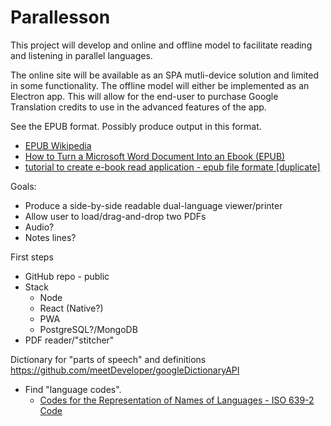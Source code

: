# Parallesson

This project will develop and online and offline model to facilitate reading and listening in parallel languages.

The online site will be available as an SPA mutli-device solution and limited in some functionality. The offline model will either be implemented as an Electron app. This will allow for the end-user to purchase Google Translation credits to use in the advanced features of the app.

See the EPUB format. Possibly produce output in this format.

- [EPUB Wikipedia](https://en.wikipedia.org/wiki/EPUB#:~:text=EPUB%20is%20an%20e%2Dbook,smartphones%2C%20tablets%2C%20and%20computers.)
- [How to Turn a Microsoft Word Document Into an Ebook (EPUB)](https://www.janefriedman.com/word-epub/)
- [tutorial to create e-book read application - epub file formate [duplicate]](https://stackoverflow.com/questions/3193294/tutorial-to-create-e-book-read-application-epub-file-formate)

Goals:

- Produce a side-by-side readable dual-language viewer/printer
- Allow user to load/drag-and-drop two PDFs
- Audio?
- Notes lines?

First steps
- GitHub repo - public
- Stack
  - Node
  - React (Native?)
  - PWA
  - PostgreSQL?/MongoDB
- PDF reader/"stitcher"

Dictionary for "parts of speech" and definitions
https://github.com/meetDeveloper/googleDictionaryAPI
- Find "language codes".
  - [Codes for the Representation of Names of Languages - ISO 639-2 Code](https://www.loc.gov/standards/iso639-2/php/code_list.php)
